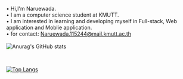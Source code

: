 
• Hi,I'm Naruewada.<br>
• I am a computer science student at KMUTT.<br>
•  I am interested in learning and developing myself in Full-stack, Web application and Moblie application.<br>
• for contact: Naruewada.115244@mail.kmutt.ac.th<br><br>
![Anurag's GitHub stats](https://github-readme-stats.vercel.app/api?username=naruewada&show_icons=true&theme=white)

<br/>

[![Top Langs](https://github-readme-stats.vercel.app/api/top-langs/?username=naruewada&layout=compact)](https://github.com/anuraghazra/github-readme-stats)
<!--
**naruewada/naruewada** is a ✨ _special_ ✨ repository because its `README.md` (this file) appears on your GitHub profile.

Here are some ideas to get you started:

- 🔭 I’m currently working on ...
- 🌱 I’m currently learning ...
- 👯 I’m looking to collaborate on ...
- 🤔 I’m looking for help with ...
- 💬 Ask me about ...
- 📫 How to reach me: ...
- 😄 Pronouns: ...
- ⚡ Fun fact: ...
-->
